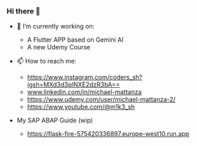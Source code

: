 ### Hi there 👋

- 🔭 I’m currently working on:
    - A Flutter APP based on Gemini AI
    - A new Udemy Course 
- 📫 How to reach me:   
    - https://www.instagram.com/coders_sh?igsh=MXd3d3plNXE2dzR3bA==
    - www.linkedin.com/in/michael-mattanza
    - https://www.udemy.com/user/michael-mattanza-2/
    - https://www.youtube.com/@m1k3_sh

- My SAP ABAP Guide (wip)
    - https://flask-fire-575420336897.europe-west10.run.app

